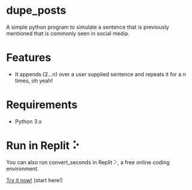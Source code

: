 # dupe_posts
A simple python program to simulate a sentence that is previously mentioned that is commonly seen in social media.

# Features
- It appends (2...n) over a user supplied sentence and repeats it for a n times, oh yeah!

# Requirements
- Python 3.x

# Run in Replit ⠕

You can also run convert_seconds in Replit ⠕, a free online coding environment.

[Try it now!](https://replit.com/@dominic-salvado/hehe_boy) (start here!)
